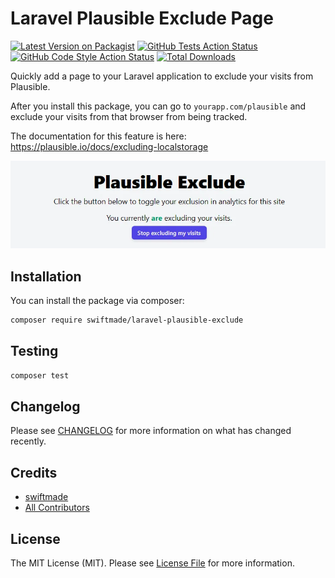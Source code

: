 # Laravel Plausible Exclude Page

[![Latest Version on Packagist](https://img.shields.io/packagist/v/swiftmade/laravel-plausible-exclude.svg?style=flat-square)](https://packagist.org/packages/swiftmade/laravel-plausible-exclude)
[![GitHub Tests Action Status](https://img.shields.io/github/actions/workflow/status/swiftmade/laravel-plausible-exclude/run-tests.yml?branch=main&label=tests&style=flat-square)](https://github.com/swiftmade/laravel-plausible-exclude/actions?query=workflow%3Arun-tests+branch%3Amain)
[![GitHub Code Style Action Status](https://img.shields.io/github/actions/workflow/status/swiftmade/laravel-plausible-exclude/fix-php-code-style-issues.yml?branch=main&label=code%20style&style=flat-square)](https://github.com/swiftmade/laravel-plausible-exclude/actions?query=workflow%3A"Fix+PHP+code+style+issues"+branch%3Amain)
[![Total Downloads](https://img.shields.io/packagist/dt/swiftmade/laravel-plausible-exclude.svg?style=flat-square)](https://packagist.org/packages/swiftmade/laravel-plausible-exclude)

Quickly add a page to your Laravel application to exclude your visits from Plausible.

After you install this package, you can go to `yourapp.com/plausible` and exclude your visits from that browser from being tracked.

The documentation for this feature is here:
https://plausible.io/docs/excluding-localstorage

<img src="./exclusion-page.webp" alt="" />

## Installation

You can install the package via composer:

```bash
composer require swiftmade/laravel-plausible-exclude
```

## Testing

```bash
composer test
```

## Changelog

Please see [CHANGELOG](CHANGELOG.md) for more information on what has changed recently.

## Credits

-   [swiftmade](https://github.com/swiftmade)
-   [All Contributors](../../contributors)

## License

The MIT License (MIT). Please see [License File](LICENSE.md) for more information.
